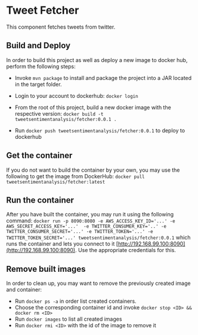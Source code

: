 # Tweet Fetcher

This component fetches tweets from twitter. 

## Build and Deploy
In order to build this project as well as deploy a new image to docker hub, perform the following steps:

* Invoke `mvn package` to install and package the project into a JAR located in the target folder.

* Login to your account to dockerhub: `docker login`
* From the root of this project, build a new docker image with the respective version: `docker build -t tweetsentimentanalysis/fetcher:0.0.1 .`
* Run `docker push tweetsentimentanalysis/fetcher:0.0.1` to deploy to dockerhub

## Get the container
If you do not want to build the container by your own, you may use the following to get the image from DockerHub:
`docker pull tweetsentimentanalysis/fetcher:latest`

## Run the container
After you have built the container, you may run it using the following command: `docker run -p 8090:8080 -e AWS_ACCESS_KEY_ID='...' -e AWS_SECRET_ACCESS_KEY='...'  -e TWITTER_CONSUMER_KEY='..' -e TWITTER_CONSUMER_SECRET='...' -e TWITTER_TOKEN='...' -e TWITTER_TOKEN_SECRET='...' tweetsentimentanalysis/fetcher:0.0.1` which runs the container and lets you connect to it [http://192.168.99.100:8090](http://192.168.99.100:8090).
Use the appropriate credentials for this.

## Remove built images
In order to clean up, you may want to remove the previously created image and container:

* Run `docker ps -a` in order list created containers.
* Choose the corresponding container id and invoke `docker stop <ID> && docker rm <ID>`
* Run `docker images` to list all created images
* Run `docker rmi <ID>` with the id of the image to remove it
